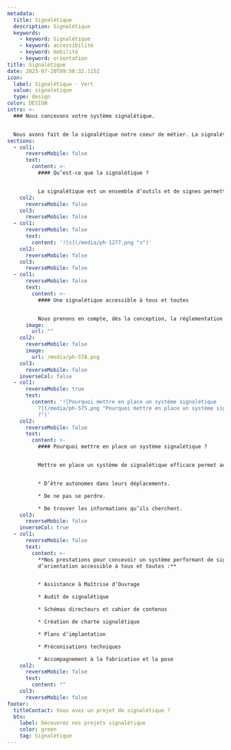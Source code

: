 ```yaml
---
metadata:
  title: Signalétique
  description: Signalétique
  keywords:
    - keyword: Signalétique
    - keyword: accessibilité
    - keyword: mobilité
    - keyword: orientation
title: Signalétique
date: 2023-07-20T09:58:32.115Z
icon:
  label: Signalétique - Vert
  value: signaletique
  type: design
color: DESIGN
intro: >-
  ### Nous concevons votre système signalétique.


  Nous avons fait de la signalétique notre coeur de métier. La signalétique fait partie de l’identité d’un lieu et permet à tous de se repérer et de s’orienter facilement.
sections:
  - col1:
      reverseMobile: false
      text:
        content: >-
          #### Qu’est-ce que la signalétique ?


          La signalétique est un ensemble d’outils et de signes permettant à un utilisateur de pouvoir s’orienter en autonomie. Elle favorise le confort d’usage d’un lieu. La signalétique oriente, accueille et informe. La mise en place d’un système signalétique efficace nécessite des compétences particulières. Il existe plusieurs typologies de supports signalétique. Chaque typologie a une fonction particulière : signalétique d’identification, directionnelle, d’interprétation, d’information, de sécurité. La signalétique, visible de tous, est également un outil de communication qu’il ne faut pas oublier. Elle appuie une identité visuelle, crée une unité graphique au sein d’un ou plusieurs espaces.
    col2:
      reverseMobile: false
    col3:
      reverseMobile: false
  - col1:
      reverseMobile: false
      text:
        content: '![s](/media/ph-1277.png "s")'
    col2:
      reverseMobile: false
    col3:
      reverseMobile: false
  - col1:
      reverseMobile: false
      text:
        content: >-
          #### Une signalétique accessible à tous et toutes


          Nous prenons en compte, dès la conception, la réglementation de la loi du 11 février 2005 et les principes de la conception universelle afin de réaliser un système signalétique confortable et facile à utiliser pour tous ! Nous concevons des supports signalétiques en prenant en compte les besoins de tous types de visiteurs : familles et enfants, personnes de langues étrangères, personnes âgées, personnes en situation de handicap, publics à besoins spécifiques.. Au-delà des questions de lisibilité des informations (taille des caractères, contrastes, etc.), la signalétique peut également intégrer des dispositifs digitaux ou multi-sensoriels, comme un plan tactile ou des balises sonores.
      image:
        url: ""
    col2:
      reverseMobile: false
      image:
        url: /media/ph-578.png
    col3:
      reverseMobile: false
    inverseCol: false
  - col1:
      reverseMobile: true
      text:
        content: '![Pourquoi mettre en place un système signalétique
          ?](/media/ph-575.png "Pourquoi mettre en place un système signalétique
          ?")'
    col2:
      reverseMobile: false
      text:
        content: >-
          #### Pourquoi mettre en place un système signalétique ?


          Mettre en place un système de signalétique efficace permet aux usagers :


          * D’être autonomes dans leurs déplacements.

          * De ne pas se perdre.

          * De trouver les informations qu’ils cherchent.
    col3:
      reverseMobile: false
    inverseCol: true
  - col1:
      reverseMobile: false
      text:
        content: >-
          **Nos prestations pour concevoir un système performant de signalétique
          d’orientation accessible à tous et toutes :**


          * Assistance à Maîtrise d’Ouvrage

          * Audit de signalétique

          * Schémas directeurs et cahier de contenus

          * Création de charte signalétique

          * Plans d’implantation

          * Préconisations techniques

          * Accompagnement à la fabrication et la pose
    col2:
      reverseMobile: false
      text:
        content: ""
    col3:
      reverseMobile: false
footer:
  titleContact: Vous avez un projet de signalétique ?
  btn:
    label: Découvrez nos projets signalétique
    color: green
    tag: Signalétique
---
```


